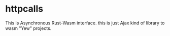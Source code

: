 # httpcalls
This is Asynchronous Rust-Wasm interface. this is just Ajax kind of library to wasm "Yew" projects.
